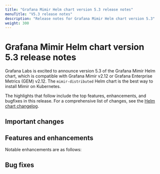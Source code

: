```yaml
---
title: "Grafana Mimir Helm chart version 5.3 release notes"
menuTitle: "V5.3 release notes"
description: "Release notes for Grafana Mimir Helm chart version 5.3"
weight: 300
---
```


# Grafana Mimir Helm chart version 5.3 release notes

Grafana Labs is excited to announce version 5.3 of the Grafana Mimir Helm chart, which is compatible with Grafana Mimir v2.12 or Grafana Enterprise Metrics (GEM) v2.12. The `mimir-distributed` Helm chart is the best way to install Mimir on Kubernetes.

The highlights that follow include the top features, enhancements, and bugfixes in this release. For a comprehensive list of changes, see the [Helm chart changelog](https://github.com/grafana/mimir/tree/main/operations/helm/charts/mimir-distributed/CHANGELOG.md).

## Important changes

## Features and enhancements

Notable enhancements are as follows:

## Bug fixes
